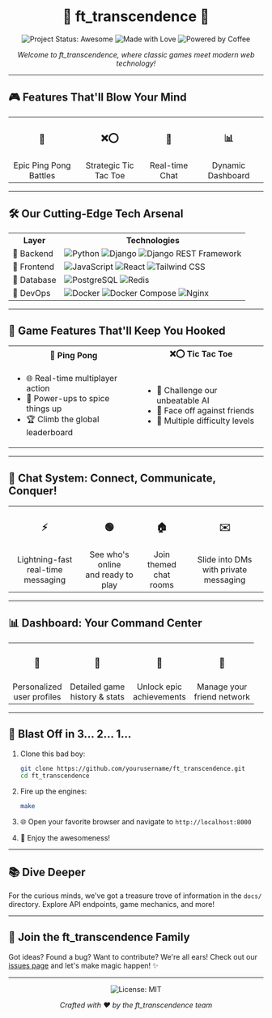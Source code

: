 <h1 align="center">
  🌟 ft_transcendence 🌟
</h1>

<p align="center">
  <img src="https://img.shields.io/badge/status-awesome-brightgreen.svg?style=for-the-badge" alt="Project Status: Awesome">
  <img src="https://img.shields.io/badge/made%20with-love%20%E2%9D%A4-red.svg?style=for-the-badge" alt="Made with Love">
  <img src="https://img.shields.io/badge/powered%20by-coffee%20%E2%98%95-brown.svg?style=for-the-badge" alt="Powered by Coffee">
</p>

<p align="center">
  <i>Welcome to ft_transcendence, where classic games meet modern web technology!</i>
</p>

---

## 🎮 Features That'll Blow Your Mind

<table>
  <tr>
    <td align="center"><h3>🏓</h3></td>
    <td align="center"><h3>❌⭕</h3></td>
    <td align="center"><h3>💬</h3></td>
    <td align="center"><h3>📊</h3></td>
  </tr>
  <tr>
    <td align="center">Epic Ping Pong Battles</td>
    <td align="center">Strategic Tic Tac Toe</td>
    <td align="center">Real-time Chat</td>
    <td align="center">Dynamic Dashboard</td>
  </tr>
</table>

---

## 🛠️ Our Cutting-Edge Tech Arsenal

<table>
  <tr>
    <th>Layer</th>
    <th>Technologies</th>
  </tr>
  <tr>
    <td>🐍 Backend</td>
    <td>
      <img src="https://img.shields.io/badge/Python-3776AB?style=for-the-badge&logo=python&logoColor=white" alt="Python">
      <img src="https://img.shields.io/badge/Django-092E20?style=for-the-badge&logo=django&logoColor=white" alt="Django">
      <img src="https://img.shields.io/badge/DRF-092E20?style=for-the-badge&logo=django&logoColor=white" alt="Django REST Framework">
    </td>
  </tr>
  <tr>
    <td>🎨 Frontend</td>
    <td>
      <img src="https://img.shields.io/badge/JavaScript-F7DF1E?style=for-the-badge&logo=javascript&logoColor=black" alt="JavaScript">
      <img src="https://img.shields.io/badge/React-20232A?style=for-the-badge&logo=react&logoColor=61DAFB" alt="React">
      <img src="https://img.shields.io/badge/Tailwind_CSS-38B2AC?style=for-the-badge&logo=tailwind-css&logoColor=white" alt="Tailwind CSS">
    </td>
  </tr>
  <tr>
    <td>💾 Database</td>
    <td>
      <img src="https://img.shields.io/badge/PostgreSQL-316192?style=for-the-badge&logo=postgresql&logoColor=white" alt="PostgreSQL">
      <img src="https://img.shields.io/badge/Redis-DC382D?style=for-the-badge&logo=redis&logoColor=white" alt="Redis">
    </td>
  </tr>
  <tr>
    <td>🐳 DevOps</td>
    <td>
      <img src="https://img.shields.io/badge/Docker-2496ED?style=for-the-badge&logo=docker&logoColor=white" alt="Docker">
      <img src="https://img.shields.io/badge/Docker_Compose-2496ED?style=for-the-badge&logo=docker&logoColor=white" alt="Docker Compose">
      <img src="https://img.shields.io/badge/Nginx-009639?style=for-the-badge&logo=nginx&logoColor=white" alt="Nginx">
    </td>
  </tr>
</table>

---

## 🎯 Game Features That'll Keep You Hooked

<table>
  <tr>
    <th>🏓 Ping Pong</th>
    <th>❌⭕ Tic Tac Toe</th>
  </tr>
  <tr>
    <td>
      <ul>
        <li>🌐 Real-time multiplayer action</li>
        <li>🚀 Power-ups to spice things up</li>
        <li>🏆 Climb the global leaderboard</li>
      </ul>
    </td>
    <td>
      <ul>
        <li>🤖 Challenge our unbeatable AI</li>
        <li>👥 Face off against friends</li>
        <li>🧠 Multiple difficulty levels</li>
      </ul>
    </td>
  </tr>
</table>

---

## 💬 Chat System: Connect, Communicate, Conquer!

<table>
  <tr>
    <td align="center"><h3>⚡</h3></td>
    <td align="center"><h3>🟢</h3></td>
    <td align="center"><h3>🏠</h3></td>
    <td align="center"><h3>✉️</h3></td>
  </tr>
  <tr>
    <td align="center">Lightning-fast<br>real-time messaging</td>
    <td align="center">See who's online<br>and ready to play</td>
    <td align="center">Join themed<br>chat rooms</td>
    <td align="center">Slide into DMs<br>with private messaging</td>
  </tr>
</table>

---

## 📊 Dashboard: Your Command Center

<table>
  <tr>
    <td align="center"><h3>👤</h3></td>
    <td align="center"><h3>📜</h3></td>
    <td align="center"><h3>🏅</h3></td>
    <td align="center"><h3>👥</h3></td>
  </tr>
  <tr>
    <td align="center">Personalized<br>user profiles</td>
    <td align="center">Detailed game<br>history & stats</td>
    <td align="center">Unlock epic<br>achievements</td>
    <td align="center">Manage your<br>friend network</td>
  </tr>
</table>

---

## 🚀 Blast Off in 3... 2... 1...

1. Clone this bad boy:
   ```bash
   git clone https://github.com/yourusername/ft_transcendence.git
   cd ft_transcendence
   ```

2. Fire up the engines:
   ```bash
   make
   ```

3. 🌐 Open your favorite browser and navigate to `http://localhost:8000`

4. 🎉 Enjoy the awesomeness!

---

## 📚 Dive Deeper

For the curious minds, we've got a treasure trove of information in the `docs/` directory. Explore API endpoints, game mechanics, and more!

---

## 🤝 Join the ft_transcendence Family

Got ideas? Found a bug? Want to contribute? We're all ears! Check out our [issues page](https://github.com/yourusername/ft_transcendence/issues) and let's make magic happen! ✨

---

<p align="center">
  <img src="https://img.shields.io/badge/License-MIT-blue.svg?style=for-the-badge" alt="License: MIT">
</p>

<p align="center">
  <i>Crafted with ❤️ by the ft_transcendence team</i>
</p>